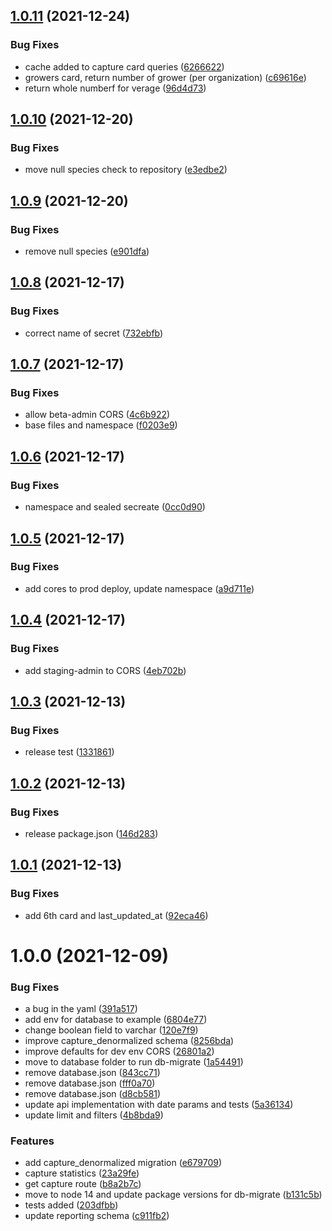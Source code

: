 ## [1.0.11](https://github.com/Greenstand/treetracker-reporting/compare/v1.0.10...v1.0.11) (2021-12-24)


### Bug Fixes

* cache added to capture card queries ([6266622](https://github.com/Greenstand/treetracker-reporting/commit/6266622f7f7b6f1750cc965ec7340592f5a77933))
* growers card, return number of grower (per organization) ([c69616e](https://github.com/Greenstand/treetracker-reporting/commit/c69616ea8e78625092b90b993ceb43b48bd275e1))
* return whole numberf for verage ([96d4d73](https://github.com/Greenstand/treetracker-reporting/commit/96d4d731031f47101fa142ed4d28480896316f14))

## [1.0.10](https://github.com/Greenstand/treetracker-reporting/compare/v1.0.9...v1.0.10) (2021-12-20)


### Bug Fixes

* move null species check to repository ([e3edbe2](https://github.com/Greenstand/treetracker-reporting/commit/e3edbe28acd0a1e6d720715ae95159e72801c5e6))

## [1.0.9](https://github.com/Greenstand/treetracker-reporting/compare/v1.0.8...v1.0.9) (2021-12-20)


### Bug Fixes

* remove null species ([e901dfa](https://github.com/Greenstand/treetracker-reporting/commit/e901dfa16242f9d19b470dbe732ab5874617d372))

## [1.0.8](https://github.com/Greenstand/treetracker-reporting/compare/v1.0.7...v1.0.8) (2021-12-17)


### Bug Fixes

* correct name of secret ([732ebfb](https://github.com/Greenstand/treetracker-reporting/commit/732ebfbaf2233f6c6faaf443b91d0a4c658dbab5))

## [1.0.7](https://github.com/Greenstand/treetracker-reporting/compare/v1.0.6...v1.0.7) (2021-12-17)


### Bug Fixes

* allow beta-admin CORS ([4c6b922](https://github.com/Greenstand/treetracker-reporting/commit/4c6b922311e45ccac693b13529d3464eb5527478))
* base files and namespace ([f0203e9](https://github.com/Greenstand/treetracker-reporting/commit/f0203e9145667f76098e8d09a7ec067d5c9044ca))

## [1.0.6](https://github.com/Greenstand/treetracker-reporting/compare/v1.0.5...v1.0.6) (2021-12-17)


### Bug Fixes

* namespace and sealed secreate ([0cc0d90](https://github.com/Greenstand/treetracker-reporting/commit/0cc0d903d1a3e3fa1eae7f803db08c9305d6eac7))

## [1.0.5](https://github.com/Greenstand/treetracker-reporting/compare/v1.0.4...v1.0.5) (2021-12-17)


### Bug Fixes

* add cores to prod deploy, update namespace ([a9d711e](https://github.com/Greenstand/treetracker-reporting/commit/a9d711e80edb5e0e0adea4723e8ab989650f9add))

## [1.0.4](https://github.com/Greenstand/treetracker-reporting/compare/v1.0.3...v1.0.4) (2021-12-17)


### Bug Fixes

* add staging-admin to CORS ([4eb702b](https://github.com/Greenstand/treetracker-reporting/commit/4eb702b6a8d01ec9c2a0b969299c5e578cf8dd55))

## [1.0.3](https://github.com/Greenstand/treetracker-reporting/compare/v1.0.2...v1.0.3) (2021-12-13)


### Bug Fixes

* release test ([1331861](https://github.com/Greenstand/treetracker-reporting/commit/133186130fa90d1b0a2db4d47fbd6b16a291127e))

## [1.0.2](https://github.com/Greenstand/treetracker-reporting/compare/v1.0.1...v1.0.2) (2021-12-13)


### Bug Fixes

* release package.json ([146d283](https://github.com/Greenstand/treetracker-reporting/commit/146d2833504bd24992784607ef36aa081673e1e3))

## [1.0.1](https://github.com/Greenstand/treetracker-reporting/compare/v1.0.0...v1.0.1) (2021-12-13)


### Bug Fixes

* add 6th card and last_updated_at ([92eca46](https://github.com/Greenstand/treetracker-reporting/commit/92eca46f73757361b444f2f6cdcd0606db225934))

# 1.0.0 (2021-12-09)


### Bug Fixes

* a bug in the yaml ([391a517](https://github.com/Greenstand/treetracker-reporting/commit/391a51738a00b1a09470694ae3edc1d1f385f4d5))
* add env for database to example ([6804e77](https://github.com/Greenstand/treetracker-reporting/commit/6804e77efd3b464a92559db59bd08925f478fd5c))
* change boolean field to varchar ([120e7f9](https://github.com/Greenstand/treetracker-reporting/commit/120e7f9e07797d00be6dcebcd304dd1c68f01f82))
* improve capture_denormalized schema ([8256bda](https://github.com/Greenstand/treetracker-reporting/commit/8256bdab010641a41b60b2d12c3c51089f21fca6))
* improve defaults for dev env CORS ([26801a2](https://github.com/Greenstand/treetracker-reporting/commit/26801a220e0dc6d2557636014301123e8af15e89))
* move to database folder to run db-migrate ([1a54491](https://github.com/Greenstand/treetracker-reporting/commit/1a544915b7fbfc250a090a0b48f5ab91e4ef0bca))
* remove database.json ([843cc71](https://github.com/Greenstand/treetracker-reporting/commit/843cc71554a654f06fdad32fe8831135a963aae1))
* remove database.json ([fff0a70](https://github.com/Greenstand/treetracker-reporting/commit/fff0a703f6024bc5bce8e788b9a2e196c933ea68))
* remove database.json ([d8cb581](https://github.com/Greenstand/treetracker-reporting/commit/d8cb581ed5fab3beee4a4c4525a64127304f4cbd))
* update api implementation with date params and tests ([5a36134](https://github.com/Greenstand/treetracker-reporting/commit/5a361340317939c37b15ef9696724e7f08a68020))
* update limit and filters ([4b8bda9](https://github.com/Greenstand/treetracker-reporting/commit/4b8bda92d16174a544783b3a558ec4b39d2e7241))


### Features

* add capture_denormalized migration ([e679709](https://github.com/Greenstand/treetracker-reporting/commit/e679709a40fda30eb515921f2f15a84d945bb763))
* capture statistics ([23a29fe](https://github.com/Greenstand/treetracker-reporting/commit/23a29fe93e641a7b67b8bd97e56fe2a37dcd4382))
* get capture route ([b8a2b7c](https://github.com/Greenstand/treetracker-reporting/commit/b8a2b7cac2a4c46eaf43671d9958c9f3c3c104c3))
* move to node 14 and update package versions for db-migrate ([b131c5b](https://github.com/Greenstand/treetracker-reporting/commit/b131c5ba94508ef0ec757bfbc1730624e84597fc))
* tests added ([203dfbb](https://github.com/Greenstand/treetracker-reporting/commit/203dfbb87294aec99fb43c94d9aef264b4693d98))
* update reporting schema ([c911fb2](https://github.com/Greenstand/treetracker-reporting/commit/c911fb2c6e0078a8aaef6c8a86cbb3ab397d2e4c))

